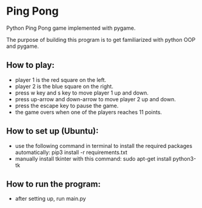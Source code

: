 # Ping Pong
Python Ping Pong game implemented with pygame.

The purpose of building this program is to get familiarized with python OOP and pygame.

How to play:
-
* player 1 is the red square on the left.
* player 2 is the blue square on the right.
* press w key and s key to move player 1 up and down.
* press up-arrow and down-arrow to move player 2 up and down.
* press the escape key to pause the game.
* the game overs when one of the players reaches 11 points.

How to set up (Ubuntu):
-
* use the following command in terminal to install the required packages automatically: pip3 install -r requirements.txt
* manually install tkinter with this command: sudo apt-get install python3-tk

How to run the program:
-
* after setting up, run main.py
